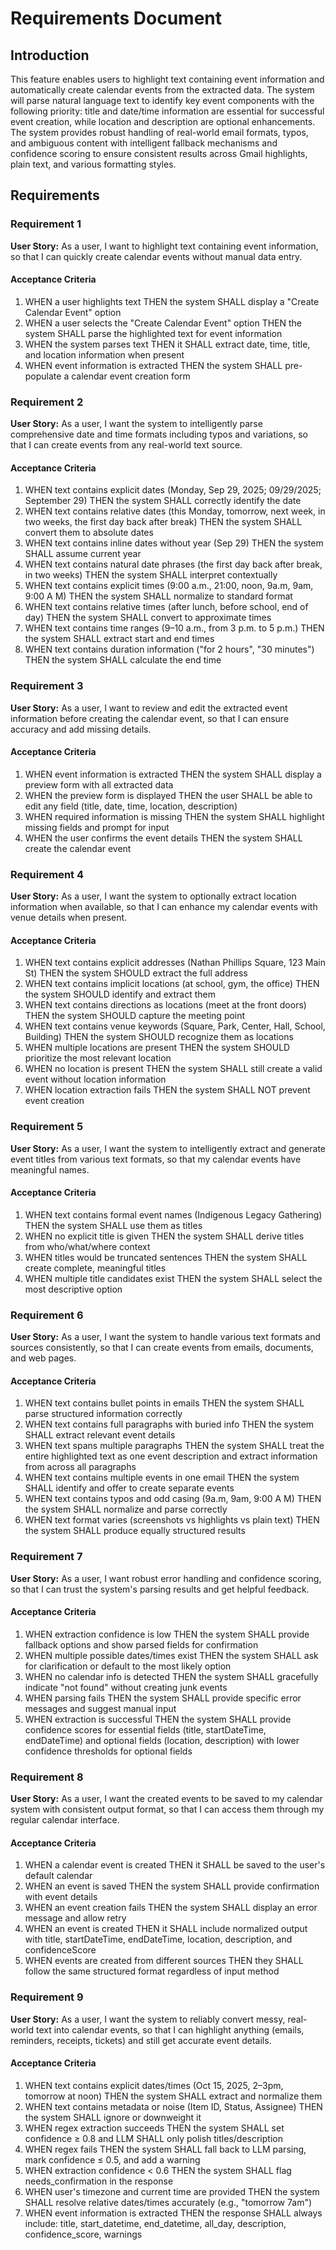# Requirements Document

## Introduction

This feature enables users to highlight text containing event information and automatically create calendar events from the extracted data. The system will parse natural language text to identify key event components with the following priority: title and date/time information are essential for successful event creation, while location and description are optional enhancements. The system provides robust handling of real-world email formats, typos, and ambiguous content with intelligent fallback mechanisms and confidence scoring to ensure consistent results across Gmail highlights, plain text, and various formatting styles.

## Requirements

### Requirement 1

**User Story:** As a user, I want to highlight text containing event information, so that I can quickly create calendar events without manual data entry.

#### Acceptance Criteria

1. WHEN a user highlights text THEN the system SHALL display a "Create Calendar Event" option
2. WHEN a user selects the "Create Calendar Event" option THEN the system SHALL parse the highlighted text for event information
3. WHEN the system parses text THEN it SHALL extract date, time, title, and location information when present
4. WHEN event information is extracted THEN the system SHALL pre-populate a calendar event creation form

### Requirement 2

**User Story:** As a user, I want the system to intelligently parse comprehensive date and time formats including typos and variations, so that I can create events from any real-world text source.

#### Acceptance Criteria

1. WHEN text contains explicit dates (Monday, Sep 29, 2025; 09/29/2025; September 29) THEN the system SHALL correctly identify the date
2. WHEN text contains relative dates (this Monday, tomorrow, next week, in two weeks, the first day back after break) THEN the system SHALL convert them to absolute dates
3. WHEN text contains inline dates without year (Sep 29) THEN the system SHALL assume current year
4. WHEN text contains natural date phrases (the first day back after break, in two weeks) THEN the system SHALL interpret contextually
5. WHEN text contains explicit times (9:00 a.m., 21:00, noon, 9a.m, 9am, 9:00 A M) THEN the system SHALL normalize to standard format
6. WHEN text contains relative times (after lunch, before school, end of day) THEN the system SHALL convert to approximate times
7. WHEN text contains time ranges (9–10 a.m., from 3 p.m. to 5 p.m.) THEN the system SHALL extract start and end times
8. WHEN text contains duration information ("for 2 hours", "30 minutes") THEN the system SHALL calculate the end time

### Requirement 3

**User Story:** As a user, I want to review and edit the extracted event information before creating the calendar event, so that I can ensure accuracy and add missing details.

#### Acceptance Criteria

1. WHEN event information is extracted THEN the system SHALL display a preview form with all extracted data
2. WHEN the preview form is displayed THEN the user SHALL be able to edit any field (title, date, time, location, description)
3. WHEN required information is missing THEN the system SHALL highlight missing fields and prompt for input
4. WHEN the user confirms the event details THEN the system SHALL create the calendar event

### Requirement 4

**User Story:** As a user, I want the system to optionally extract location information when available, so that I can enhance my calendar events with venue details when present.

#### Acceptance Criteria

1. WHEN text contains explicit addresses (Nathan Phillips Square, 123 Main St) THEN the system SHOULD extract the full address
2. WHEN text contains implicit locations (at school, gym, the office) THEN the system SHOULD identify and extract them
3. WHEN text contains directions as locations (meet at the front doors) THEN the system SHOULD capture the meeting point
4. WHEN text contains venue keywords (Square, Park, Center, Hall, School, Building) THEN the system SHOULD recognize them as locations
5. WHEN multiple locations are present THEN the system SHOULD prioritize the most relevant location
6. WHEN no location is present THEN the system SHALL still create a valid event without location information
7. WHEN location extraction fails THEN the system SHALL NOT prevent event creation

### Requirement 5

**User Story:** As a user, I want the system to intelligently extract and generate event titles from various text formats, so that my calendar events have meaningful names.

#### Acceptance Criteria

1. WHEN text contains formal event names (Indigenous Legacy Gathering) THEN the system SHALL use them as titles
2. WHEN no explicit title is given THEN the system SHALL derive titles from who/what/where context
3. WHEN titles would be truncated sentences THEN the system SHALL create complete, meaningful titles
4. WHEN multiple title candidates exist THEN the system SHALL select the most descriptive option

### Requirement 6

**User Story:** As a user, I want the system to handle various text formats and sources consistently, so that I can create events from emails, documents, and web pages.

#### Acceptance Criteria

1. WHEN text contains bullet points in emails THEN the system SHALL parse structured information correctly
2. WHEN text contains full paragraphs with buried info THEN the system SHALL extract relevant event details
3. WHEN text spans multiple paragraphs THEN the system SHALL treat the entire highlighted text as one event description and extract information from across all paragraphs
4. WHEN text contains multiple events in one email THEN the system SHALL identify and offer to create separate events
5. WHEN text contains typos and odd casing (9a.m, 9am, 9:00 A M) THEN the system SHALL normalize and parse correctly
6. WHEN text format varies (screenshots vs highlights vs plain text) THEN the system SHALL produce equally structured results

### Requirement 7

**User Story:** As a user, I want robust error handling and confidence scoring, so that I can trust the system's parsing results and get helpful feedback.

#### Acceptance Criteria

1. WHEN extraction confidence is low THEN the system SHALL provide fallback options and show parsed fields for confirmation
2. WHEN multiple possible dates/times exist THEN the system SHALL ask for clarification or default to the most likely option
3. WHEN no calendar info is detected THEN the system SHALL gracefully indicate "not found" without creating junk events
4. WHEN parsing fails THEN the system SHALL provide specific error messages and suggest manual input
5. WHEN extraction is successful THEN the system SHALL provide confidence scores for essential fields (title, startDateTime, endDateTime) and optional fields (location, description) with lower confidence thresholds for optional fields

### Requirement 8

**User Story:** As a user, I want the created events to be saved to my calendar system with consistent output format, so that I can access them through my regular calendar interface.

#### Acceptance Criteria

1. WHEN a calendar event is created THEN it SHALL be saved to the user's default calendar
2. WHEN an event is saved THEN the system SHALL provide confirmation with event details
3. WHEN an event creation fails THEN the system SHALL display an error message and allow retry
4. WHEN an event is created THEN it SHALL include normalized output with title, startDateTime, endDateTime, location, description, and confidenceScore
5. WHEN events are created from different sources THEN they SHALL follow the same structured format regardless of input method

### Requirement 9

**User Story:** As a user, I want the system to reliably convert messy, real-world text into calendar events, so that I can highlight anything (emails, reminders, receipts, tickets) and still get accurate event details.

#### Acceptance Criteria

1. WHEN text contains explicit dates/times (Oct 15, 2025, 2–3pm, tomorrow at noon) THEN the system SHALL extract and normalize them
2. WHEN text contains metadata or noise (Item ID, Status, Assignee) THEN the system SHALL ignore or downweight it
3. WHEN regex extraction succeeds THEN the system SHALL set confidence ≥ 0.8 and LLM SHALL only polish titles/description
4. WHEN regex fails THEN the system SHALL fall back to LLM parsing, mark confidence ≤ 0.5, and add a warning
5. WHEN extraction confidence < 0.6 THEN the system SHALL flag needs_confirmation in the response
6. WHEN user's timezone and current time are provided THEN the system SHALL resolve relative dates/times accurately (e.g., "tomorrow 7am")
7. WHEN event information is extracted THEN the response SHALL always include: title, start_datetime, end_datetime, all_day, description, confidence_score, warnings
